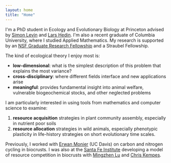 ```yaml
---
layout: home
title: "Home"
---
```

I'm a PhD student in Ecology and Evolutionary Biology at Princeton advised by [Simon Levin](https://eeb.princeton.edu/people/simon-levin) and [Lars Hedin](https://eeb.princeton.edu/people/lars-hedin). I'm also a recent graduate of Columbia University, where I studied Applied Mathematics. My research is supported by an [NSF Graduate Research Fellowship](https://www.nsfgrfp.org/about/about-grfp/) and a Straubel Fellowship.

The kind of ecological theory I enjoy most is:
<ul>
    <li><b>low-dimensional</b>: what is the simplest description of this problem that explains the most variance?</li>
    <li><b>cross-disciplinary</b>: where different fields interface and new applications arise</li>
    <li><b>meaningful</b>: provides fundamental insight into animal welfare, vulnerable biogeochemical stocks, and other neglected problems</li>
</ul>  

I am particularly interested in using tools from mathematics and computer science to examine:
<ol>
  <li> <b>resource acquisition</b> strategies in plant community assembly, especially in nutrient poor soils</li>
  <li> <b>resource allocation</b> strategies in wild animals, especially phenotypic plasticity in life-history strategies on short evolutionary time scales.</li>
</ol>

Previously, I worked with [Erwan Monier](https://lawr.ucdavis.edu/people/faculty/monier-erwan) (UC Davis) on carbon and nitrogen cycling in biocrusts. I was also at the [Santa Fe Institute](https://www.santafe.edu/) developing a model of resource competition in biocrusts with [Mingzhen Lu](https://www.mingzhenlu-lab.com/) and [Chris Kempes](https://www.santafe.edu/people/profile/chris-kempes).